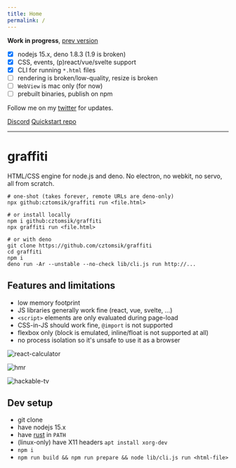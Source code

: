 ```yaml
---
title: Home
permalink: /
---
```


**Work in progress**, [prev version](https://github.com/cztomsik/graffiti/tree/d60a4b75bf0a9fdb67af8fd449f054a411127f38)

- [x] nodejs 15.x, deno 1.8.3 (1.9 is broken)
- [x] CSS, events, (p)react/vue/svelte support
- [x] CLI for running `*.html` files
- [ ] rendering is broken/low-quality, resize is broken
- [ ] `WebView` is mac only (for now)
- [ ] prebuilt binaries, publish on npm

Follow me on my [twitter](https://twitter.com/cztomsik) for updates.

[Discord](https://discord.gg/zQwyzFb)
[Quickstart repo](https://github.com/cztomsik/hello-graffiti/)

---

# graffiti 

HTML/CSS engine for node.js and deno. No electron, no webkit, no servo, all from scratch.

```
# one-shot (takes forever, remote URLs are deno-only)
npx github:cztomsik/graffiti run <file.html>

# or install locally
npm i github:cztomsik/graffiti
npx graffiti run <file.html>

# or with deno
git clone https://github.com/cztomsik/graffiti
cd graffiti
npm i
deno run -Ar --unstable --no-check lib/cli.js run http://...
```

## Features and limitations
- low memory footprint
- JS libraries generally work fine (react, vue, svelte, ...)
- `<script>` elements are only evaluated during page-load
- CSS-in-JS should work fine, `@import` is not supported
- flexbox only (block is emulated, inline/float is not supported at all)
- no process isolation so it's unsafe to use it as a browser

![react-calculator](https://github.com/cztomsik/graffiti/blob/e7035110f6c6e38fa957871c6df80741690a70b1/docs/images/react-calculator.png?raw=true)

![hmr](https://github.com/cztomsik/graffiti/blob/e7035110f6c6e38fa957871c6df80741690a70b1/docs/images/hmr.gif?raw=true)

![hackable-tv](https://user-images.githubusercontent.com/3526922/74057963-4ad47f00-49e5-11ea-9e0d-b39c98f5fe1b.gif)

## Dev setup
- git clone
- have nodejs 15.x
- have [rust](https://rustup.rs/) in `PATH`
- (linux-only) have X11 headers `apt install xorg-dev`
- `npm i`
- `npm run build && npm run prepare && node lib/cli.js run <html-file>`
